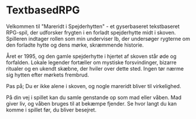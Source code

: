 # TextbasedRPG
Velkommen til "Mareridt i Spejderhytten" - et gyserbaseret tekstbaseret RPG-spil, der udforsker frygten i en forladt spejderhytte midt i skoven. 
Spilleren indtager rollen som min underviser Ib, der undersøger rygterne om den forladte hytte og dens mørke, skræmmende historie.

Året er 1995, og den gamle spejderhytte i hjertet af skoven står øde og forfalden.
Lokale legender fortæller om mystiske forsvindinger, bizarre ritualer og en ukendt skæbne, der hviler over dette sted. 
Ingen tør nærme sig hytten efter mørkets frembrud.

Pas på; Du er ikke alene i skoven, og nogle mareridt bliver til virkelighed.

På din vej i spillet kan du samle genstande op som mad eller våben. Mad giver liv, og våben bruges til at bekæmpe fjender.
Se hvor langt du kan komme i spillet før, du bliver besejret.
